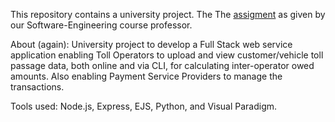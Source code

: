 This repository contains a university project. The The [assigment](https://github.com/leftkarak/INTERPASS-Software-Engineering-Assignment-2021/tree/main/Assigment)  as given by our Software-Engineering course professor.

About (again): University project to develop a Full Stack web service application enabling Toll Operators to upload and view customer/vehicle toll passage data, both online and via CLI, for calculating inter-operator owed amounts. Also enabling Payment Service Providers to manage the transactions. 

Tools used: Node.js, Express, EJS, Python, and Visual Paradigm. 
